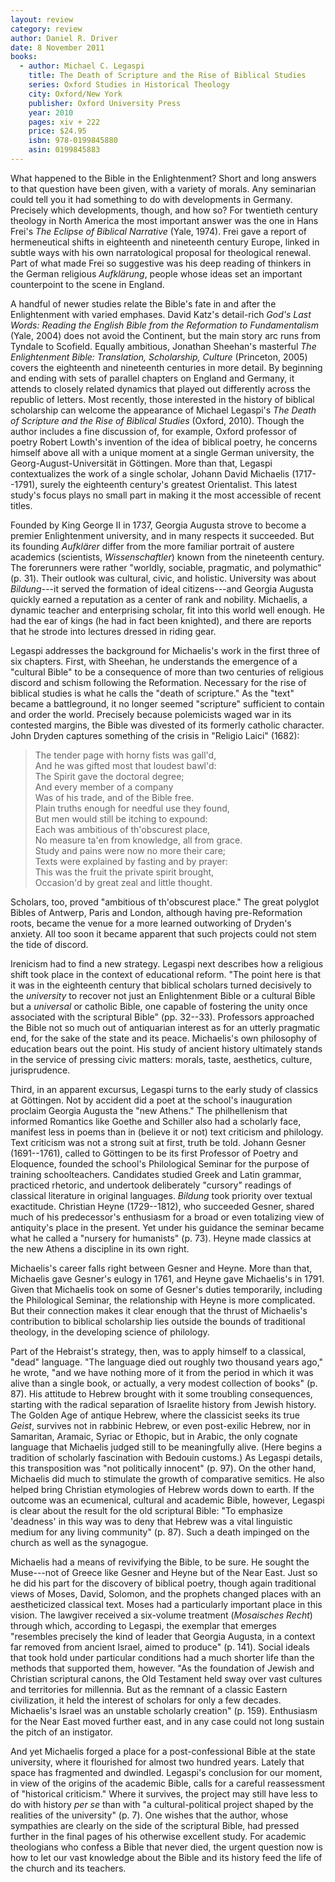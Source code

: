 ```yaml
---
layout: review
category: review
author: Daniel R. Driver
date: 8 November 2011
books:
  - author: Michael C. Legaspi
    title: The Death of Scripture and the Rise of Biblical Studies
    series: Oxford Studies in Historical Theology
    city: Oxford/New York
    publisher: Oxford University Press
    year: 2010
    pages: xiv + 222
    price: $24.95
    isbn: 978-0199845880
    asin: 0199845883
---
```


What happened to the Bible in the Enlightenment? Short and long answers to that question have been given, with a variety of morals. Any seminarian could tell you it had something to do with developments in Germany. Precisely which developments, though, and how so? For twentieth century theology in North America the most important answer was the one in Hans Frei's *The Eclipse of Biblical Narrative* (Yale, 1974). Frei gave a report of hermeneutical shifts in eighteenth and nineteenth century Europe, linked in subtle ways with his own narratological proposal for theological renewal. Part of what made Frei so suggestive was his deep reading of thinkers in the German religious *Aufklärung*, people whose ideas set an important counterpoint to the scene in England.

A handful of newer studies relate the Bible's fate in and after the Enlightenment with varied emphases. David Katz's detail-rich *God's Last Words: Reading the English Bible from the Reformation to Fundamentalism* (Yale, 2004) does not avoid the Continent, but the main story arc runs from Tyndale to Scofield. Equally ambitious, Jonathan Sheehan's masterful *The Enlightenment Bible: Translation, Scholarship, Culture* (Princeton, 2005) covers the eighteenth and nineteenth centuries in more detail. By beginning and ending with sets of parallel chapters on England and Germany, it attends to closely related dynamics that played out differently across the republic of letters. Most recently, those interested in the history of biblical scholarship can welcome the appearance of Michael Legaspi's *The Death of Scripture and the Rise of Biblical Studies* (Oxford, 2010). Though the author includes a fine discussion of, for example, Oxford professor of poetry Robert Lowth's invention of the idea of biblical poetry, he concerns himself above all with a unique moment at a single German university, the Georg-August-Universität in Göttingen. More than that, Legaspi contextualizes the work of a single scholar, Johann David Michaelis (1717--1791), surely the eighteenth century's greatest Orientalist. This latest study's focus plays no small part in making it the most accessible of recent titles.

Founded by King George II in 1737, Georgia Augusta strove to become a premier Enlightenment university, and in many respects it succeeded. But its founding *Aufklärer* differ from the more familiar portrait of austere academics (scientists, *Wissenschaftler*) known from the nineteenth century. The forerunners were rather "worldly, sociable, pragmatic, and polymathic" (p. 31). Their outlook was cultural, civic, and holistic. University was about *Bildung*---it served the formation of ideal citizens---and Georgia Augusta quickly earned a reputation as a center of rank and nobility. Michaelis, a dynamic teacher and enterprising scholar, fit into this world well enough. He had the ear of kings (he had in fact been knighted), and there are reports that he strode into lectures dressed in riding gear.

Legaspi addresses the background for Michaelis's work in the first three of six chapters. First, with Sheehan, he understands the emergence of a "cultural Bible" to be a consequence of more than two centuries of religious discord and schism following the Reformation. Necessary for the rise of biblical studies is what he calls the "death of scripture." As the "text" became a battleground, it no longer seemed "scripture" sufficient to contain and order the world. Precisely because polemicists waged war in its contested margins, the Bible was divested of its formerly catholic character. John Dryden captures something of the crisis in "Religio Laici" (1682):

> The tender page with horny fists was gall'd,  
> And he was gifted most that loudest bawl'd:  
> The Spirit gave the doctoral degree;  
> And every member of a company  
> Was of his trade, and of the Bible free.   
> Plain truths enough for needful use they found,   
> But men would still be itching to expound:  
> Each was ambitious of th'obscurest place,   
> No measure ta'en from knowledge, all from grace.   
> Study and pains were now no more their care;   
> Texts were explained by fasting and by prayer:  
> This was the fruit the private spirit brought,   
> Occasion'd by great zeal and little thought.  

<!--\noindent -->Scholars, too, proved "ambitious of th'obscurest place." The great polyglot Bibles of Antwerp, Paris and London, although having pre-Reformation roots, became the venue for a more learned outworking of Dryden's anxiety. All too soon it became apparent that such projects could not stem the tide of discord.

Irenicism had to find a new strategy. Legaspi next describes how a religious shift took place in the context of educational reform. "The point here is that it was in the eighteenth century that biblical scholars turned decisively to the *university* to recover not just an Enlightenment Bible or a cultural Bible but a *universal* or catholic Bible, one capable of fostering the unity once associated with the scriptural Bible" (pp. 32--33). Professors approached the Bible not so much out of antiquarian interest as for an utterly pragmatic end, for the sake of the state and its peace. Michaelis's own philosophy of education bears out the point. His study of ancient history ultimately stands in the service of pressing civic matters: morals, taste, aesthetics, culture, jurisprudence.

Third, in an apparent excursus, Legaspi turns to the early study of classics at Göttingen. Not by accident did a poet at the school's inauguration proclaim Georgia Augusta the "new Athens." The philhellenism that informed Romantics like Goethe and Schiller also had a scholarly face, manifest less in poems than in (believe it or not) text criticism and philology. Text criticism was not a strong suit at first, truth be told. Johann Gesner (1691--1761), called to Göttingen to be its first Professor of Poetry and Eloquence, founded the school's Philological Seminar for the purpose of training schoolteachers. Candidates studied Greek and Latin grammar, practiced rhetoric, and undertook deliberately "cursory" readings of classical literature in original languages. *Bildung* took priority over textual exactitude. Christian Heyne (1729--1812), who succeeded Gesner, shared much of his predecessor's enthusiasm for a broad or even totalizing view of antiquity's place in the present. Yet under his guidance the seminar became what he called a "nursery for humanists" (p. 73). Heyne made classics at the new Athens a discipline in its own right.

Michaelis's career falls right between Gesner and Heyne. More than that, Michaelis gave Gesner's eulogy in 1761, and Heyne gave Michaelis's in 1791. Given that Michaelis took on some of Gesner's duties temporarily, including the Philological Seminar, the relationship with Heyne is more complicated. But their connection makes it clear enough that the thrust of Michaelis's contribution to biblical scholarship lies outside the bounds of traditional theology, in the developing science of philology.

Part of the Hebraist's strategy, then, was to apply himself to a classical, "dead" language. "The language died out roughly two thousand years ago," he wrote, "and we have nothing more of it from the period in which it was alive than a single book, or actually, a very modest collection of books" (p. 87). His attitude to Hebrew brought with it some troubling consequences, starting with the radical separation of Israelite history from Jewish history. The Golden Age of antique Hebrew, where the classicist seeks its true *Geist*, survives not in rabbinic Hebrew, or even post-exilic Hebrew, nor in Samaritan, Aramaic, Syriac or Ethopic, but in Arabic, the only cognate language that Michaelis judged still to be meaningfully alive. (Here begins a tradition of scholarly fascination with Bedouin customs.) As Legaspi details, this transposition was "not politically innocent" (p. 97). On the other hand, Michaelis did much to stimulate the growth of comparative semitics. He also helped bring Christian etymologies of Hebrew words down to earth. If the outcome was an ecumenical, cultural and academic Bible, however, Legaspi is clear about the result for the old scriptural Bible: "To emphasize 'deadness' in this way was to deny that Hebrew was a vital linguistic medium for any living community" (p. 87). Such a death impinged on the church as well as the synagogue.

Michaelis had a means of revivifying the Bible, to be sure. He sought the Muse---not of Greece like Gesner and Heyne but of the Near East. Just so he did his part for the discovery of biblical poetry, though again traditional views of Moses, David, Solomon, and the prophets changed places with an aestheticized classical text. Moses had a particularly important place in this vision. The lawgiver received a six-volume treatment (*Mosaisches Recht*) through which, according to Legaspi, the exemplar that emerges "resembles precisely the kind of leader that Georgia Augusta, in a context far removed from ancient Israel, aimed to produce" (p. 141). Social ideals that took hold under particular conditions had a much shorter life than the methods that supported them, however. "As the foundation of Jewish and Christian scriptural canons, the Old Testament held sway over vast cultures and territories for millennia. But as the remnant of a classic Eastern civilization, it held the interest of scholars for only a few decades. Michaelis's Israel was an unstable scholarly creation" (p. 159). Enthusiasm for the Near East moved further east, and in any case could not long sustain the pitch of an instigator.

And yet Michaelis forged a place for a post-confessional Bible at the state university, where it flourished for almost two hundred years. Lately that space has fragmented and dwindled. Legaspi's conclusion for our moment, in view of the origins of the academic Bible, calls for a careful reassessment of "historical criticism." Where it survives, the project may still have less to do with history *per se* than with "a cultural-political project shaped by the realities of the university" (p. 7). One wishes that the author, whose sympathies are clearly on the side of the scriptural Bible, had pressed further in the final pages of his otherwise excellent study. For academic theologians who confess a Bible that never died, the urgent question now is how to let our vast knowledge about the Bible and its history feed the life of the church and its teachers.
